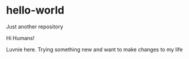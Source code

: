 # hello-world
Just another repository

Hi Humans!

Luvnie here. Trying something new and want to make changes to my life
